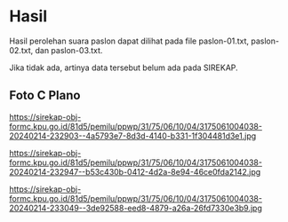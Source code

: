 # Hasil

Hasil perolehan suara paslon dapat dilihat pada file paslon-01.txt, paslon-02.txt, dan paslon-03.txt.

Jika tidak ada, artinya data tersebut belum ada pada SIREKAP.

## Foto C Plano

https://sirekap-obj-formc.kpu.go.id/81d5/pemilu/ppwp/31/75/06/10/04/3175061004038-20240214-232903--4a5793e7-8d3d-4140-b331-1f304481d3e1.jpg

https://sirekap-obj-formc.kpu.go.id/81d5/pemilu/ppwp/31/75/06/10/04/3175061004038-20240214-232947--b53c430b-0412-4d2a-8e94-46ce0fda2142.jpg

https://sirekap-obj-formc.kpu.go.id/81d5/pemilu/ppwp/31/75/06/10/04/3175061004038-20240214-233049--3de92588-eed8-4879-a26a-26fd7330e3b9.jpg
